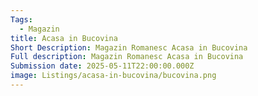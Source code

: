 ```yaml
---
Tags:
  - Magazin
title: Acasa in Bucovina
Short Description: Magazin Romanesc Acasa in Bucovina
Full description: Magazin Romanesc Acasa in Bucovina
Submission date: 2025-05-11T22:00:00.000Z
image: Listings/acasa-in-bucovina/bucovina.png
---
```



